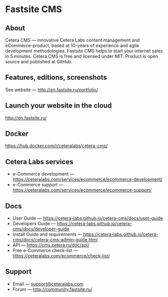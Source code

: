 # Fastsite CMS
## About
Cetera CMS — innovative Cetera Labs content management and eCommerce-product, based at 10-years of experience and agile development methodologies. Fastsite CMS helps to start your internet sales in 5 minutes. Cetera CMS is free and licensed under MIT. Product is open source and published at GitHub.
## Features, editions, screenshots
See website — http://en.fastsite.ru/portfolio/
## Launch your website in the cloud
http://en.fastsite.ru/
## Docker 
https://hub.docker.com/r/ceteralabs/cetera-cms/
## Cetera Labs services
* e-Commerce development — https://ceteralabs.com/services/ecommerce/ecommerce-development/
* e-Commerce support — https://ceteralabs.com/services/ecommerce/ecommerce-support/
## Docs
* User Guide — https://cetera-labs.github.io/cetera-cms/docs/user-guide
* Developers Guide — https://cetera-labs.github.io/cetera-cms/docs/developer-guide
* Install Guide and requirements — https://cetera-labs.github.io/cetera-cms/docs/cetera-cms-admin-guide.html
* API — https://cms.cetera.ru/doc/api/
* Free e-Commerce check-list — https://ceteralabs.com/ecommerce/check-list/
## Support
* Email — support@ceteralabs.com
* Forum — http://community.fastsite.ru/
